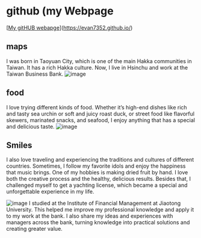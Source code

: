 # github (my Webpage

[[My gitHUB webapge](https://github.com/evan7352)](https://evan7352.github.io/)

## maps
I was born in Taoyuan City, which is one of the main Hakka communities in Taiwan. It has a rich Hakka culture. Now, I live in Hsinchu and work at the Taiwan Business Bank.
![image](https://github.com/user-attachments/assets/915322fc-f8f1-42a3-88e2-c36bb06ba665)


## food
I love trying different kinds of food. Whether it’s high-end dishes like rich and tasty sea urchin or soft and juicy roast duck, or street food like flavorful skewers, marinated snacks, and seafood, I enjoy anything that has a special and delicious taste.
![image](https://github.com/user-attachments/assets/fa23aef8-f358-4ea8-af05-73748b9769dd)


## Smiles
I also love traveling and experiencing the traditions and cultures of different countries. Sometimes, I follow my favorite idols and enjoy the happiness that music brings. One of my hobbies is making dried fruit by hand. I love both the creative process and the healthy, delicious results. Besides that, I challenged myself to get a yachting license, which became a special and unforgettable experience in my life.

![image](https://github.com/user-attachments/assets/c5d10afe-c087-4962-86d9-3926216ea24f)
I studied at the Institute of Financial Management at Jiaotong University. This helped me improve my professional knowledge and apply it to my work at the bank. I also share my ideas and experiences with managers across the bank, turning knowledge into practical solutions and creating greater value.

